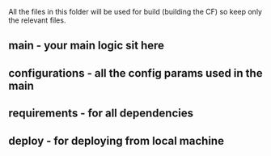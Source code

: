 All the files in this folder will be used for build (building the CF) so keep only the relevant files. 

## main - your main logic sit here
## configurations - all the config params used in the main
## requirements - for all dependencies
## deploy - for deploying from local machine

